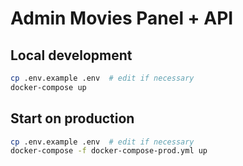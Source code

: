 # Admin Movies Panel + API

## Local development
```bash
cp .env.example .env  # edit if necessary
docker-compose up
```

## Start on production
```bash
cp .env.example .env  # edit if necessary
docker-compose -f docker-compose-prod.yml up
```


